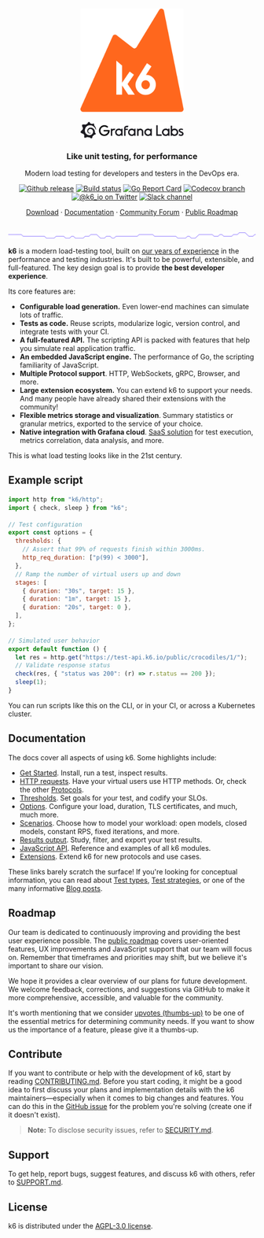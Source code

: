 <p align="center">
  <a href="https://grafana.com/oss/k6/">
    <picture>
      <img src="assets/logo.svg" alt="Grafana k6" width="210" height="210" /><br>
    </picture>
    <br>
    <picture>
      <source media="(prefers-color-scheme: dark)" srcset="assets/grafana-labs-dark-theme.svg">
      <source media="(prefers-color-scheme: light)" srcset="assets/grafana-labs.svg">
      <img src="assets/grafana-labs.svg" alt="Grafana Labs" width="210" />
    </picture>
    <br>
  </a>
</p>

<h3 align="center">Like unit testing, for performance</h3>
<p align="center">Modern load testing for developers and testers in the DevOps era.</p>

<p align="center">
  <a href="https://github.com/grafana/k6/releases"><img src="https://img.shields.io/github/release/grafana/k6.svg" alt="Github release"></a>
  <a href="https://github.com/grafana/k6/actions/workflows/all.yml"><img src="https://github.com/grafana/k6/actions/workflows/build.yml/badge.svg" alt="Build status"></a>
  <a href="https://goreportcard.com/report/github.com/grafana/k6"><img src="https://goreportcard.com/badge/github.com/grafana/k6" alt="Go Report Card"></a>
 <a href="https://codecov.io/gh/grafana/k6"><img src="https://img.shields.io/codecov/c/github/grafana/k6/master.svg" alt="Codecov branch"></a>
  <br>
  <a href="https://twitter.com/k6_io"><img src="https://img.shields.io/badge/twitter-@k6_io-55acee.svg" alt="@k6_io on Twitter"></a>
  <a href="https://k6.io/slack"><img src="https://img.shields.io/badge/Slack-k6-ff69b4.svg" alt="Slack channel"></a>
</p>
<p align="center">
    <a href="https://github.com/grafana/k6/releases">Download</a> ·
    <a href="https://grafana.com/docs/k6/latest/">Documentation</a> ·
    <a href="https://community.grafana.com/c/grafana-k6/70">Community Forum</a> ·
    <a href="https://github.com/orgs/grafana/projects/443/views/1">Public Roadmap</a>
</p>

<br/>
<img src="assets/github-hr.png" alt="---" />
<br/>

**k6** is a modern load-testing tool, built on [our years of experience](https://k6.io/about) in the performance and testing industries.
It's built to be powerful, extensible, and full-featured. The key design goal is to provide **the best developer experience**.

Its core features are:

- **Configurable load generation.** Even lower-end machines can simulate lots of traffic.
- **Tests as code.** Reuse scripts, modularize logic, version control, and integrate tests with your CI.
- **A full-featured API.** The scripting API is packed with features that help you simulate real application traffic.
- **An embedded JavaScript engine.** The performance of Go, the scripting familiarity of JavaScript.
- **Multiple Protocol support**. HTTP, WebSockets, gRPC, Browser, and more.
- **Large extension ecosystem.** You can extend k6 to support your needs. And many people have already shared their extensions with the community!
- **Flexible metrics storage and visualization**. Summary statistics or granular metrics, exported to the service of your choice.
- **Native integration with Grafana cloud**. [SaaS solution](https://grafana.com/products/cloud/k6/) for test execution, metrics correlation, data analysis, and more.

This is what load testing looks like in the 21st century.

## Example script


```js
import http from "k6/http";
import { check, sleep } from "k6";

// Test configuration
export const options = {
  thresholds: {
    // Assert that 99% of requests finish within 3000ms.
    http_req_duration: ["p(99) < 3000"],
  },
  // Ramp the number of virtual users up and down
  stages: [
    { duration: "30s", target: 15 },
    { duration: "1m", target: 15 },
    { duration: "20s", target: 0 },
  ],
};

// Simulated user behavior
export default function () {
  let res = http.get("https://test-api.k6.io/public/crocodiles/1/");
  // Validate response status
  check(res, { "status was 200": (r) => r.status == 200 });
  sleep(1);
}
```

You can run scripts like this on the CLI, or in your CI, or across a Kubernetes cluster.

## Documentation

The docs cover all aspects of using k6. Some highlights include:

- [Get Started](https://grafana.com/docs/k6/latest/). Install, run a test, inspect results.
- [HTTP requests](https://grafana.com/docs/k6/latest/using-k6/http-requests/). Have your virtual users use HTTP methods.
  Or, check the other [Protocols](https://grafana.com/docs/k6/latest/using-k6/protocols/).
- [Thresholds](https://grafana.com/docs/k6/latest/using-k6/thresholds/). Set goals for your test, and codify your SLOs.
- [Options](https://grafana.com/docs/k6/latest/using-k6/k6-options/). Configure your load, duration, TLS certificates, and much, much more.
- [Scenarios](https://grafana.com/docs/k6/latest/using-k6/scenarios/).
  Choose how to model your workload: open models, closed models, constant RPS, fixed iterations, and more.
- [Results output](https://grafana.com/docs/k6/latest/results-output/). Study, filter, and export your test results.
- [JavaScript API](https://grafana.com/docs/k6/latest/javascript-api/). Reference and examples of all k6 modules.
- [Extensions](https://grafana.com/docs/k6/latest/extensions/). Extend k6 for new protocols and use cases.

These links barely scratch the surface! If you're looking for conceptual information, you can read about [Test types](https://grafana.com/docs/k6/latest/testing-guides/test-types/), [Test strategies](https://grafana.com/docs/k6/latest/testing-guides/), or one of the many informative [Blog posts](https://k6.io/blog).

## Roadmap

Our team is dedicated to continuously improving and providing the best user experience possible. The [public roadmap](https://github.com/orgs/grafana/projects/443/views/1) covers user-oriented features, UX improvements and JavaScript support that our team will focus on. Remember that timeframes and priorities may shift, but we believe it's important to share our vision.

We hope it provides a clear overview of our plans for future development. We welcome feedback, corrections, and suggestions via GitHub to make it more comprehensive, accessible, and valuable for the community.

It's worth mentioning that we consider [upvotes (thumbs-up)](https://github.com/grafana/k6/issues?q=is%3Aissue+is%3Aopen+sort%3Areactions-%2B1-desc) to be one of the essential metrics for determining community needs. If you want to show us the importance of a feature, please give it a thumbs-up.

## Contribute

If you want to contribute or help with the development of k6, start by reading [CONTRIBUTING.md](CONTRIBUTING.md). Before you start coding, it might be a good idea to first discuss your plans and implementation details with the k6 maintainers—especially when it comes to big changes and features. You can do this in the [GitHub issue](https://github.com/grafana/k6/issues) for the problem you're solving (create one if it doesn't exist).

> **Note:** To disclose security issues, refer to [SECURITY.md](SECURITY.md).

## Support

To get help, report bugs, suggest features, and discuss k6 with others, refer to [SUPPORT.md](SUPPORT.md).

## License

k6 is distributed under the [AGPL-3.0 license](https://github.com/grafana/k6/blob/master/LICENSE.md).

